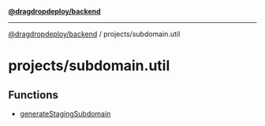 [**@dragdropdeploy/backend**](../../README.md)

***

[@dragdropdeploy/backend](../../README.md) / projects/subdomain.util

# projects/subdomain.util

## Functions

- [generateStagingSubdomain](functions/generateStagingSubdomain.md)
